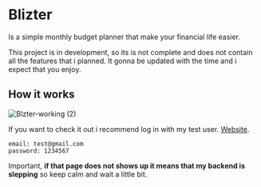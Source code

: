 # Blizter

Is a simple monthly budget planner that make your financial
life easier.

This project is in development, so its is not complete and does not
contain all the features that i planned. It gonna be updated with
the time and i expect that you enjoy.

## How it works

![Blzter-working (2)](https://user-images.githubusercontent.com/87545322/175557469-7346905e-18ab-464c-8043-2a8022d9f42c.gif)

If you want to check it out i recommend log in with my test user. [Website](https://blizter.vercel.app/signin).

```
email: test@gmail.com
password: 1234567
```

Important, __if that page does not shows up it means that my backend is slepping__
so keep calm and wait a little bit.
